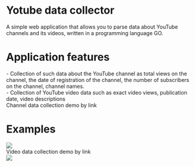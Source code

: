 <h1>Yotube data collector</h1>
A simple web application that allows you to parse data about YouTube channels and its videos, written in a programming language GO.
<h1>Application features</h1>
- Collection of such data about the YouTube channel as total views on the channel, the date of registration of the channel, the number of subscribers on the channel, channel names.<br>
- Collection of YouTube video data such as exact video views, publication date, video descriptions<br>
Channel data collection demo by link<br>
<h1>Examples</h1>
<img src="https://github.com/ilyag26/web-social-observer/assets/30949511/f2995854-1c32-46e2-b9b7-56aaaea887ba"><br>
Video data collection demo by link<br>
<img src="https://github.com/ilyag26/web-social-observer/assets/30949511/4b4eed98-5b04-4f47-9f9e-0a270def1bb6">
